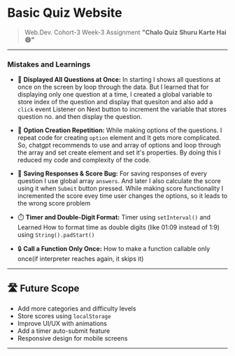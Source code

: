 # Basic Quiz Website

> Web.Dev. Cohort-3 Week-3 Assignment
> **"Chalo Quiz Shuru Karte Hai 😄"**

---

### Mistakes and Learnings

- 🔄 **Displayed All Questions at Once:**
  In starting I shows all questions at once on the screen by loop through the data. But I learned that for displaying only one question at a time, I created a global variable to store index of the question and display that quesiton and also add a `click` event Listener on Next button to increment the variable that stores question no. and then display the question.

- 🧩 **Option Creation Repetition:**
  While making options of the questions. I repeat code for creating `option` element and It gets more complicated. So, chatgpt recommends to use and array of options and loop through the array and set create element and set it's properties. By doing this I reduced my code and complexity of the code.

- 📝 **Saving Responses & Score Bug:**
  For saving responses of every question I use global array `answers`. And later I also calculate the score using it when `Submit` button pressed. While making score functionality I incremented the score evey time user changes the options, so it leads to the wrong score problem

- ⏱️ **Timer and Double-Digit Format:**
  Timer using `setInterval()` and Learned How to format time as double digits (like 01:09 instead of 1:9) using `String().padStart()`

- 🔒 **Call a Function Only Once:**
  How to make a function callable only once(if interpreter reaches again, it skips it)

---

## 🛣️ Future Scope

- Add more categories and difficulty levels
- Store scores using `localStorage`
- Improve UI/UX with animations
- Add a timer auto-submit feature
- Responsive design for mobile screens

---
